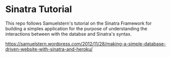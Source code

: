 # Sinatra Tutorial
This repo follows Samuelstern's tutorial on the Sinatra Framework for building a simples application for the purpose of understanding the interactions between with the databse and Sinatra's syntax.

https://samuelstern.wordpress.com/2012/11/28/making-a-simple-database-driven-website-with-sinatra-and-heroku/